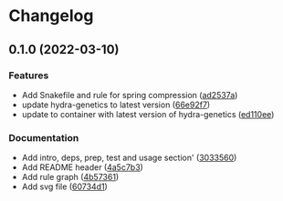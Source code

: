 # Changelog

## 0.1.0 (2022-03-10)


### Features

* Add Snakefile and rule for spring compression ([ad2537a](https://www.github.com/hydra-genetics/compression/commit/ad2537a84da100205f9792017f39f3f604306f57))
* update hydra-genetics to latest version ([66e92f7](https://www.github.com/hydra-genetics/compression/commit/66e92f780b173ca00a4ad96157b12d92a5c09aa0))
* update to container with latest version of hydra-genetics ([ed110ee](https://www.github.com/hydra-genetics/compression/commit/ed110ee4e579c0d95d85162beb53026aeae116e0))


### Documentation

* Add intro, deps, prep, test and usage section' ([3033560](https://www.github.com/hydra-genetics/compression/commit/3033560126ae595725ad1c4375dbd49065ba54b6))
* Add README header ([4a5c7b3](https://www.github.com/hydra-genetics/compression/commit/4a5c7b345e38daea9c7feea1ae7e6e8b849846f2))
* Add rule graph ([4b57361](https://www.github.com/hydra-genetics/compression/commit/4b57361b1d3527a94a4aa47e2ea5da15041737f0))
* Add svg file ([60734d1](https://www.github.com/hydra-genetics/compression/commit/60734d1cc63af6a77615fe3a4ce0aa94feaa88fb))
